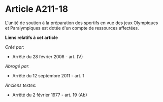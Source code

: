 # Article A211-18

L'unité de soutien à la préparation des sportifs en vue des jeux Olympiques et Paralympiques est dotée d'un compte de
ressources affectées.

**Liens relatifs à cet article**

_Créé par_:

  - Arrêté du 28 février 2008 - art. (V)

_Abrogé par_:

  - Arrêté du 12 septembre 2011 - art. 1

_Anciens textes_:

  - Arrêté du 2 février 1977 - art. 19 (Ab)
